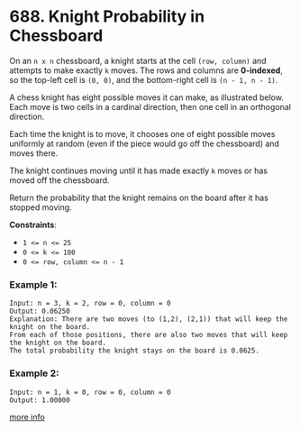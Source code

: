 # 688. Knight Probability in Chessboard

On an `n x n` chessboard, a knight starts at the cell `(row, column)` and attempts to make exactly `k` moves. The rows and columns are **0-indexed**, so the top-left cell is `(0, 0)`, and the bottom-right cell is `(n - 1, n - 1)`.

A chess knight has eight possible moves it can make, as illustrated below. Each move is two cells in a cardinal direction, then one cell in an orthogonal direction.

Each time the knight is to move, it chooses one of eight possible moves uniformly at random (even if the piece would go off the chessboard) and moves there.

The knight continues moving until it has made exactly `k` moves or has moved off the chessboard.

Return the probability that the knight remains on the board after it has stopped moving.

**Constraints**:
- `1 <= n <= 25`
- `0 <= k <= 100`
- `0 <= row, column <= n - 1`

### Example 1:
```
Input: n = 3, k = 2, row = 0, column = 0
Output: 0.06250
Explanation: There are two moves (to (1,2), (2,1)) that will keep the knight on the board.
From each of those positions, there are also two moves that will keep the knight on the board.
The total probability the knight stays on the board is 0.0625.
```

### Example 2:
```
Input: n = 1, k = 0, row = 0, column = 0
Output: 1.00000
```

[more info](https://leetcode.com/problems/knight-probability-in-chessboard/)